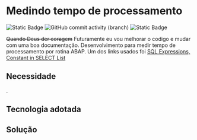 
# Medindo tempo de processamento #

![Static Badge](https://img.shields.io/badge/development-abap-blue)
![GitHub commit activity (branch)](https://img.shields.io/github/commit-activity/t/edmilson-nascimento/queue) 
![Static Badge](https://img.shields.io/badge/miriam-mb-orange)

~~Quando Deus der coragem~~ Futuramente eu vou melhorar o codigo e mudar com uma boa documentação.
Desenvolvimento para medir tempo de processamento por rotina ABAP.
Um dos links usados foi [SQL Expressions, Constant in SELECT List](https://help.sap.com/doc/abapdocu_751_index_htm/7.51/en-us/abensql_expr_literal_abexa.htm)


## Necessidade ##

.

## Tecnologia adotada ##



## Solução ##
